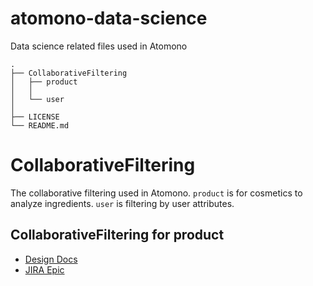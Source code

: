 # atomono-data-science
Data science related files used in Atomono

```
.
├── CollaborativeFiltering
│   ├── product
│   │  
│   └── user
│      
├── LICENSE
└── README.md
```

# CollaborativeFiltering
The collaborative filtering used in Atomono.
`product` is for cosmetics to analyze ingredients. `user` is filtering by user attributes.

## CollaborativeFiltering for product 

* [Design Docs](https://docs.google.com/document/d/1rK4Ny6hapSb0JGvuc8Nh7hg5SgpC70uJnBlsCViGu6s/edit?usp=sharing)
* [JIRA Epic](https://chubachi-pt-2023.atlassian.net/browse/AT-697)

